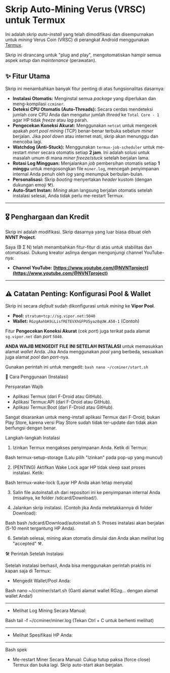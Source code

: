 # Skrip Auto-Mining Verus (VRSC) untuk Termux

Ini adalah skrip *auto-install* yang telah dimodifikasi dan disempurnakan untuk *mining* Verus Coin (VRSC) di perangkat Android menggunakan [Termux](https://termux.dev/en/).

Skrip ini dirancang untuk "plug and play", mengotomatiskan hampir semua aspek *setup* dan *maintenance* (perawatan).

## ✨ Fitur Utama

Skrip ini menambahkan banyak fitur penting di atas fungsionalitas dasarnya:

* **Instalasi Otomatis:** Menginstal semua *package* yang diperlukan dan meng-kompilasi `ccminer`.
* **Deteksi CPU Otomatis (Auto-Threads):** Secara cerdas mendeteksi jumlah *core* CPU Anda dan mengatur jumlah *thread* ke `Total Core - 1` agar HP tidak *freeze* atau *lag* parah.
* **Pengecekan Koneksi Akurat:** Menggunakan `netcat` untuk mengecek apakah *port pool mining* (TCP) benar-benar terbuka sebelum *miner* berjalan. Jika *pool* *down* atau internet mati, skrip akan menunggu dan mencoba lagi.
* **Watchdog (Anti-Stuck):** Menggunakan `termux-job-scheduler` untuk me-restart *miner* secara otomatis setiap **2 jam**. Ini adalah solusi untuk masalah umum di mana *miner* *freeze*/*stuck* setelah berjalan lama.
* **Rotasi Log Mingguan:** Menjalankan *job* pembersihan otomatis setiap **1 minggu** untuk mengosongkan file `miner.log`, mencegah penyimpanan internal Anda penuh oleh *log* yang menumpuk berbulan-bulan.
* **Personalisasi:** Skrip *booting* menyertakan *header* kustom (dengan dukungan emoji ⚒️).
* **Auto-Start Instan:** *Mining* akan langsung berjalan otomatis setelah instalasi selesai, Anda tidak perlu me-restart Termux.

---

## 🎖️ Penghargaan dan Kredit

Skrip ini adalah modifikasi. Skrip dasarnya yang luar biasa dibuat oleh **NVNT Project**.

Saya (B Σ N) telah menambahkan fitur-fitur di atas untuk stabilitas dan otomatisasi. Dukung kreator aslinya dengan mengunjungi channel YouTube-nya:

* **Channel YouTube:** **[https://www.youtube.com/@NVNTproject](https://www.youtube.com/@NVNTproject)**

---

## ⚠️ Catatan Penting: Konfigurasi Pool & Wallet

Skrip ini secara *default* sudah dikonfigurasi untuk *mining* ke **Vipor Pool**.
* **Pool:** `stratum+tcp://sg.vipor.net:5040`
* **Wallet:** `RGzgAahbK9iLisfRETEVXhGFPU5yaz8qUW.A50-1` (Contoh)

Fitur **Pengecekan Koneksi Akurat** (cek *port*) juga terikat pada alamat `sg.vipor.net` dan *port* `5040`.

**ANDA WAJIB MENGEDIT FILE INI SETELAH INSTALASI** untuk memasukkan alamat *wallet* Anda. Jika Anda menggunakan *pool* yang berbeda, sesuaikan juga alamat *pool* dan *port*-nya.

Gunakan perintah ini untuk mengedit:
`bash
nano ~/ccminer/start.sh`

🚀 Cara Penggunaan (Instalasi)

Persyaratan Wajib
* Aplikasi Termux (dari F-Droid atau GitHub).
* Aplikasi Termux:API (dari F-Droid atau GitHub).
* Aplikasi Termux:Boot (dari F-Droid atau GitHub).

Sangat disarankan untuk meng-install aplikasi Termux dari F-Droid, bukan Play Store, karena versi Play Store sudah tidak ter-update dan tidak akan berfungsi dengan benar.

Langkah-langkah Instalasi

1. Izinkan Termux mengakses penyimpanan Anda. Ketik di Termux:

Bash
termux-setup-storage
(Lalu pilih "Izinkan" pada pop-up yang muncul)

2. (PENTING) Aktifkan Wake Lock agar HP tidak sleep saat proses instalasi. Ketik:

Bash
termux-wake-lock
(Layar HP Anda akan tetap menyala)

3. Salin file autoinstall.sh dari repositori ini ke penyimpanan internal Anda (misalnya, ke folder /sdcard/Download/).

4. Jalankan skrip instalasi. (Contoh jika Anda meletakkannya di folder Download):

Bash
bash /sdcard/Download/autoinstall.sh
5. Proses instalasi akan berjalan (5-10 menit tergantung HP Anda).

6. Setelah selesai, mining akan otomatis dimulai dan Anda akan melihat log "accepted" ⚒️.

🛠️ Perintah Setelah Instalasi

Setelah instalasi berhasil, Anda bisa menggunakan perintah praktis ini kapan saja di Termux:

* Mengedit Wallet/Pool Anda:

Bash
nano ~/ccminer/start.sh
(Ganti alamat wallet RGzg... dengan alamat wallet Anda!)

---

* Melihat Log Mining Secara Manual:

Bash
tail -f ~/ccminer/miner.log
(Tekan Ctrl + C untuk berhenti melihat)

---

* Melihat Spesifikasi HP Anda:

---

Bash
spek
* Me-restart Miner Secara Manual: Cukup tutup paksa (force close) Termux dan buka lagi. Skrip auto-start akan berjalan.
